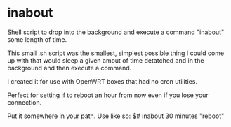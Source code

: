 inabout
=======

Shell script to drop into the background and execute a command "inabout" some length of time.

This small .sh script was the smallest, simplest possible thing I could come up with that
would sleep a given amout of time detatched and in the background and then execute a command.

I created it for use with OpenWRT boxes that had no cron utilities.

Perfect for setting if to reboot an hour from now even if you lose your connection. 

Put it somewhere in your path. Use like so:
$# inabout 30 minutes "reboot"


